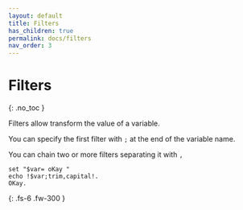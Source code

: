 ```yaml
---
layout: default
title: Filters
has_children: true
permalink: docs/filters
nav_order: 3
---
```


# Filters
{: .no_toc }

Filters allow transform the value of a variable.

You can specify the first filter with `;` at the end of the variable name.

You can chain two or more filters separating it with `,`

```batch
set "$var= oKay "
echo !$var;trim,capital!.
OKay.
```

{: .fs-6 .fw-300 }
